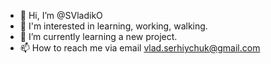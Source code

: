 - 👋 Hi, I’m @SVladikO
- 👀 I'm interested in learning, working, walking.
- 🌱 I’m currently learning a new project.
- 📫 How to reach me via email vlad.serhiychuk@gmail.com

